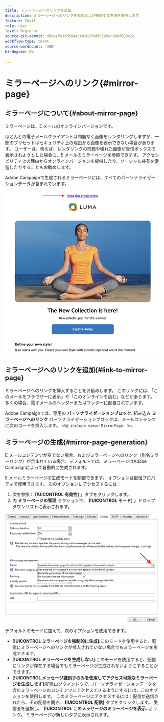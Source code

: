 ```yaml
---
title: ミラーページへのリンクを追加
description: ミラーページへのリンクを追加および管理する方法を説明します
feature: Email
role: User
level: Beginner
source-git-commit: d8ceefe1dd56aecb810878d99395ac900f889c2e
workflow-type: tm+mt
source-wordcount: '406'
ht-degree: 0%

---
```


# ミラーページへのリンク{#mirror-page}

## ミラーページについて{#about-mirror-page}

ミラーページは、E メールのオンラインバージョンです。

ほとんどの電子メールクライアントは問題なく画像をレンダリングしますが、一部のプリセットはセキュリティ上の理由から画像を表示できない場合があります。 ユーザーは、例えば、レンダリングの問題や壊れた画像が受信ボックスで表示されようとした場合に、E メールのミラーページを参照できます。 アクセシビリティ上の理由からオンラインバージョンを提供したり、ソーシャル共有を促進したりすることもお勧めします。

Adobe Campaignで生成されるミラーページには、すべてのパーソナライゼーションデータが含まれています。

![](assets/mirror-page-link.png)


## ミラーページへのリンクを追加{#link-to-mirror-page}

ミラーページへのリンクを挿入することをお勧めします。 このリンクには、「このメールをブラウザーに表示」や「このオンラインを読む」などがあります。 多くの場合、電子メールのヘッダーまたはフッターに配置されています。

Adobe Campaignでは、専用の **パーソナライゼーションブロック**. 組み込み **ミラーページへのリンク** パーソナライゼーションブロックは、メールコンテンツに次のコードを挿入します。 `<%@ include view='MirrorPage' %>`.

<!--For more on personalization blocks insertion, refer to [Personalization blocks](personalization-blocks.md).-->

## ミラーページの生成{#mirror-page-generation}

E メールコンテンツが空でない場合、およびミラーページへのリンク（別名ミラーリンク）が含まれている場合、デフォルトでは、ミラーページはAdobe Campaignによって自動的に生成されます。

E メールミラーページの生成モードを制御できます。 オプションは配信プロパティで使用できます。 次のオプションにアクセスするには：

1. 次を参照： **[!UICONTROL 有効性]** 」タブをクリックします。
1. 内 **ミラーページの管理** セクションで、 **[!UICONTROL モード]** 」ドロップダウンリストに表示されます。

![](assets/mirror-page-generation.png)

デフォルトのモードに加えて、次のオプションを使用できます。

* **[!UICONTROL ミラーページを強制的に生成]**:このモードを使用すると、配信にミラーページへのリンクが挿入されていない場合でもミラーページを生成できます。
* **[!UICONTROL ミラーページを生成しない]**:このモードを使用すると、配信にリンクが存在する場合でもミラーページが生成されないようにすることができます。
* **[!UICONTROL メッセージ識別子のみを使用してアクセス可能なミラーページを生成します]**:配信ログウィンドウで、パーソナライゼーションデータを含むミラーページのコンテンツにアクセスできるようにするには、このオプションを使用します。 このミラーページにアクセスするには：配信が送信されたら、その配信を開き、 **[!UICONTROL 配信]** タブをクリックします。 受信者を選択し、 **[!UICONTROL このメッセージのミラーページを表示…]** リンク。 ミラーページが新しいタブに表示されます。

